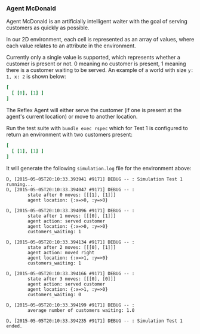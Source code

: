 ### Agent McDonald

Agent McDonald is an artificially intelligent waiter with the goal of serving customers as quickly as possible.

In our 2D environment, each cell is represented as an array of values, where each value relates to an attribute in the environment.

Currently only a single value is supported, which represents whether a customer is present or not. 0 meaning no customer is present, 1 meaning there is a customer waiting to be served. An example of a world with size `y: 1, x: 2` is shown below:

```ruby
[
  [ [0], [1] ]
]
```

The Reflex Agent will either serve the customer (if one is present at the agent's current location) or move to another location.

Run the test suite with `bundle exec rspec` which for Test 1 is configured to return an environment with two customers present:

```ruby
[
  [ [1], [1] ]
]
```

It will generate the following `simulation.log` file for the environment above:

```plaintext
D, [2015-05-05T20:10:33.393941 #9171] DEBUG -- : Simulation Test 1 running...
D, [2015-05-05T20:10:33.394047 #9171] DEBUG -- :
        state after 0 moves: [[[1], [1]]]
        agent location: {:x=>0, :y=>0}

D, [2015-05-05T20:10:33.394096 #9171] DEBUG -- :
        state after 1 moves: [[[0], [1]]]
        agent action: served customer
        agent location: {:x=>0, :y=>0}
        customers_waiting: 1

D, [2015-05-05T20:10:33.394134 #9171] DEBUG -- :
        state after 2 moves: [[[0], [1]]]
        agent action: moved right
        agent location: {:x=>1, :y=>0}
        customers_waiting: 1

D, [2015-05-05T20:10:33.394166 #9171] DEBUG -- :
        state after 3 moves: [[[0], [0]]]
        agent action: served customer
        agent location: {:x=>1, :y=>0}
        customers_waiting: 0

D, [2015-05-05T20:10:33.394199 #9171] DEBUG -- :
        average number of customers waiting: 1.0

D, [2015-05-05T20:10:33.394235 #9171] DEBUG -- : Simulation Test 1 ended.
```
